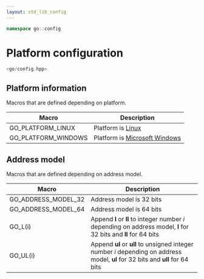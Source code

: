 ```yaml
---
layout: std_lib_config
---
```


```c++
namespace go::config
```

# Platform configuration

```c++
<go/config.hpp>
```

## Platform information

Macros that are defined depending on platform.

Macro | Description
-|-
GO_PLATFORM_LINUX | Platform is [Linux](https://en.wikipedia.org/wiki/Linux)
GO_PLATFORM_WINDOWS | Platform is [Microsoft Windows](https://en.wikipedia.org/wiki/Microsoft_Windows)

## Address model

Macros that are defined depending on address model.

Macro | Description
-|-
GO_ADDRESS_MODEL_32 | Address model is 32 bits
GO_ADDRESS_MODEL_64 | Address model is 64 bits
GO_L(i) | Append **l** or **ll** to integer number *i* depending on address model, **l** for 32 bits and **ll** for 64 bits
GO_UL(i) | Append **ul** or **ull** to unsigned integer number *i* depending on address model, **ul** for 32 bits and **ull** for 64 bits
